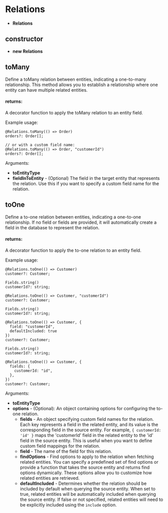 # Relations
* **Relations**
## constructor
* **new Relations**
## toMany
Define a toMany relation between entities, indicating a one-to-many relationship.
This method allows you to establish a relationship where one entity can have multiple related entities.
   
   
   #### returns:
   A decorator function to apply the toMany relation to an entity field.
   
   Example usage:
   ```
   @Relations.toMany(() => Order)
   orders?: Order[];
   
   // or with a custom field name:
   @Relations.toMany(() => Order, "customerId")
   orders?: Order[];
   ```

Arguments:
* **toEntityType**
* **fieldInToEntity** - (Optional) The field in the target entity that represents the relation.
                      Use this if you want to specify a custom field name for the relation.
## toOne
Define a to-one relation between entities, indicating a one-to-one relationship.
If no field or fields are provided, it will automatically create a field in the database
to represent the relation.
   
   
   #### returns:
   A decorator function to apply the to-one relation to an entity field.
   
   Example usage:
   ```
   @Relations.toOne(() => Customer)
   customer?: Customer;
   ```
   ```
   Fields.string()
   customerId?: string;
   
   @Relations.toOne(() => Customer, "customerId")
   customer?: Customer;
   ```
   ```
   Fields.string()
   customerId?: string;
   
   @Relations.toOne(() => Customer, {
     field: "customerId",
     defaultIncluded: true
   })
   customer?: Customer;
   ```
   ```
   Fields.string()
   customerId?: string;
   
   @Relations.toOne(() => Customer, {
     fields: {
       customerId: "id",
     },
   })
   customer?: Customer;
   ```

Arguments:
* **toEntityType**
* **options** - (Optional): An object containing options for configuring the to-one relation.
   * **fields** - An object specifying custom field names for the relation.
   Each key represents a field in the related entity, and its value is the corresponding field in the source entity.
   For example, `{ customerId: 'id' }` maps the 'customerId' field in the related entity to the 'id' field in the source entity.
   This is useful when you want to define custom field mappings for the relation.
   * **field** - The name of the field for this relation.
   * **findOptions** - Find options to apply to the relation when fetching related entities.
   You can specify a predefined set of find options or provide a function that takes the source entity
   and returns find options dynamically.
   These options allow you to customize how related entities are retrieved.
   * **defaultIncluded** - Determines whether the relation should be included by default when querying the source entity.
   When set to true, related entities will be automatically included when querying the source entity.
   If false or not specified, related entities will need to be explicitly included using the `include` option.

